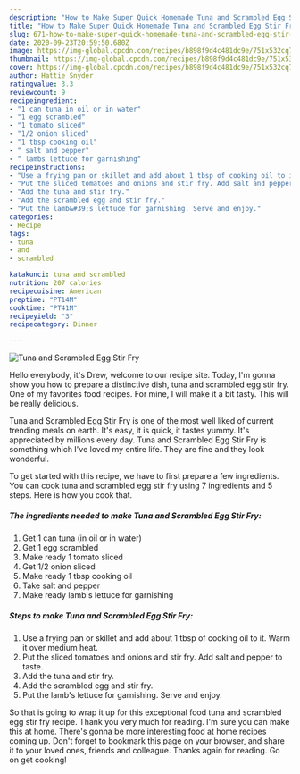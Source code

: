 ```yaml
---
description: "How to Make Super Quick Homemade Tuna and Scrambled Egg Stir Fry"
title: "How to Make Super Quick Homemade Tuna and Scrambled Egg Stir Fry"
slug: 671-how-to-make-super-quick-homemade-tuna-and-scrambled-egg-stir-fry
date: 2020-09-23T20:59:50.680Z
image: https://img-global.cpcdn.com/recipes/b898f9d4c481dc9e/751x532cq70/tuna-and-scrambled-egg-stir-fry-recipe-main-photo.jpg
thumbnail: https://img-global.cpcdn.com/recipes/b898f9d4c481dc9e/751x532cq70/tuna-and-scrambled-egg-stir-fry-recipe-main-photo.jpg
cover: https://img-global.cpcdn.com/recipes/b898f9d4c481dc9e/751x532cq70/tuna-and-scrambled-egg-stir-fry-recipe-main-photo.jpg
author: Hattie Snyder
ratingvalue: 3.3
reviewcount: 9
recipeingredient:
- "1 can tuna in oil or in water"
- "1 egg scrambled"
- "1 tomato sliced"
- "1/2 onion sliced"
- "1 tbsp cooking oil"
- " salt and pepper"
- " lambs lettuce for garnishing"
recipeinstructions:
- "Use a frying pan or skillet and add about 1 tbsp of cooking oil to it. Warm it over medium heat."
- "Put the sliced tomatoes and onions and stir fry. Add salt and pepper to taste."
- "Add the tuna and stir fry."
- "Add the scrambled egg and stir fry."
- "Put the lamb&#39;s lettuce for garnishing. Serve and enjoy."
categories:
- Recipe
tags:
- tuna
- and
- scrambled

katakunci: tuna and scrambled 
nutrition: 207 calories
recipecuisine: American
preptime: "PT14M"
cooktime: "PT41M"
recipeyield: "3"
recipecategory: Dinner

---
```



![Tuna and Scrambled Egg Stir Fry](https://img-global.cpcdn.com/recipes/b898f9d4c481dc9e/751x532cq70/tuna-and-scrambled-egg-stir-fry-recipe-main-photo.jpg)

Hello everybody, it's Drew, welcome to our recipe site. Today, I'm gonna show you how to prepare a distinctive dish, tuna and scrambled egg stir fry. One of my favorites food recipes. For mine, I will make it a bit tasty. This will be really delicious.



Tuna and Scrambled Egg Stir Fry is one of the most well liked of current trending meals on earth. It's easy, it is quick, it tastes yummy. It's appreciated by millions every day. Tuna and Scrambled Egg Stir Fry is something which I've loved my entire life. They are fine and they look wonderful.


To get started with this recipe, we have to first prepare a few ingredients. You can cook tuna and scrambled egg stir fry using 7 ingredients and 5 steps. Here is how you cook that.

<!--inarticleads1-->

##### The ingredients needed to make Tuna and Scrambled Egg Stir Fry:

1. Get 1 can tuna (in oil or in water)
1. Get 1 egg scrambled
1. Make ready 1 tomato sliced
1. Get 1/2 onion sliced
1. Make ready 1 tbsp cooking oil
1. Take  salt and pepper
1. Make ready  lamb&#39;s lettuce for garnishing




<!--inarticleads2-->

##### Steps to make Tuna and Scrambled Egg Stir Fry:

1. Use a frying pan or skillet and add about 1 tbsp of cooking oil to it. Warm it over medium heat.
1. Put the sliced tomatoes and onions and stir fry. Add salt and pepper to taste.
1. Add the tuna and stir fry.
1. Add the scrambled egg and stir fry.
1. Put the lamb&#39;s lettuce for garnishing. Serve and enjoy.




So that is going to wrap it up for this exceptional food tuna and scrambled egg stir fry recipe. Thank you very much for reading. I'm sure you can make this at home. There's gonna be more interesting food at home recipes coming up. Don't forget to bookmark this page on your browser, and share it to your loved ones, friends and colleague. Thanks again for reading. Go on get cooking!
